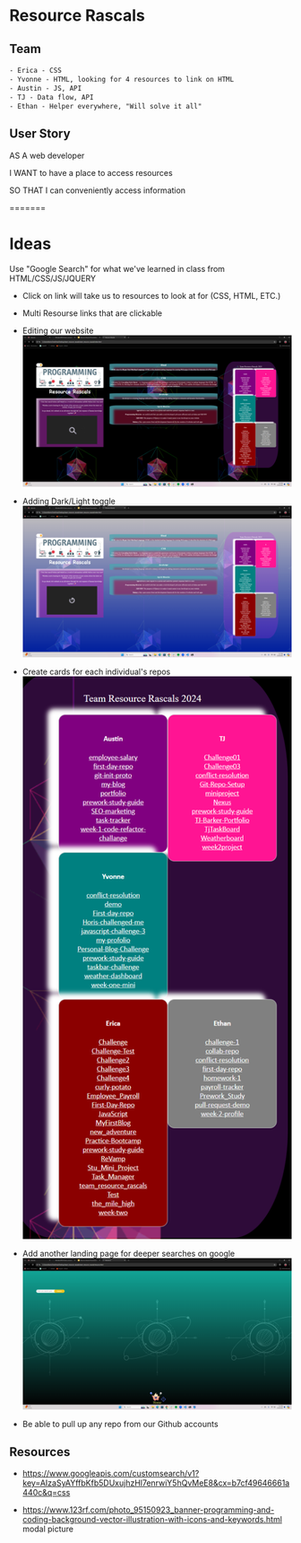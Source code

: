 # Resource Rascals

## Team
```
- Erica - CSS  
- Yvonne - HTML, looking for 4 resources to link on HTML
- Austin - JS, API
- TJ - Data flow, API
- Ethan - Helper everywhere, "Will solve it all"

```
## User Story

AS A web developer

I WANT to have a place to access resources

SO THAT I can conveniently access information

=======


# Ideas

Use "Google Search" for what we've learned in class from HTML/CSS/JS/JQUERY

- Click on link will take us to resources to look at for (CSS, HTML, ETC.)
- Multi Resourse links that are clickable

- Editing our website ![alt text](Image.png)

- Adding Dark/Light toggle ![alt text](image-1.png)

- Create cards for each individual's repos ![alt text](Repo-cards.png)

- Add another landing page for deeper searches on google ![alt text](Google-search.png)

- Be able to pull up any repo from our Github accounts

## Resources

- https://www.googleapis.com/customsearch/v1?key=AIzaSyAYffbKfb5DUxujhzHl7enrwiY5hQvMeE8&cx=b7cf49646661a440c&q=css

- https://www.123rf.com/photo_95150923_banner-programming-and-coding-background-vector-illustration-with-icons-and-keywords.html modal picture


